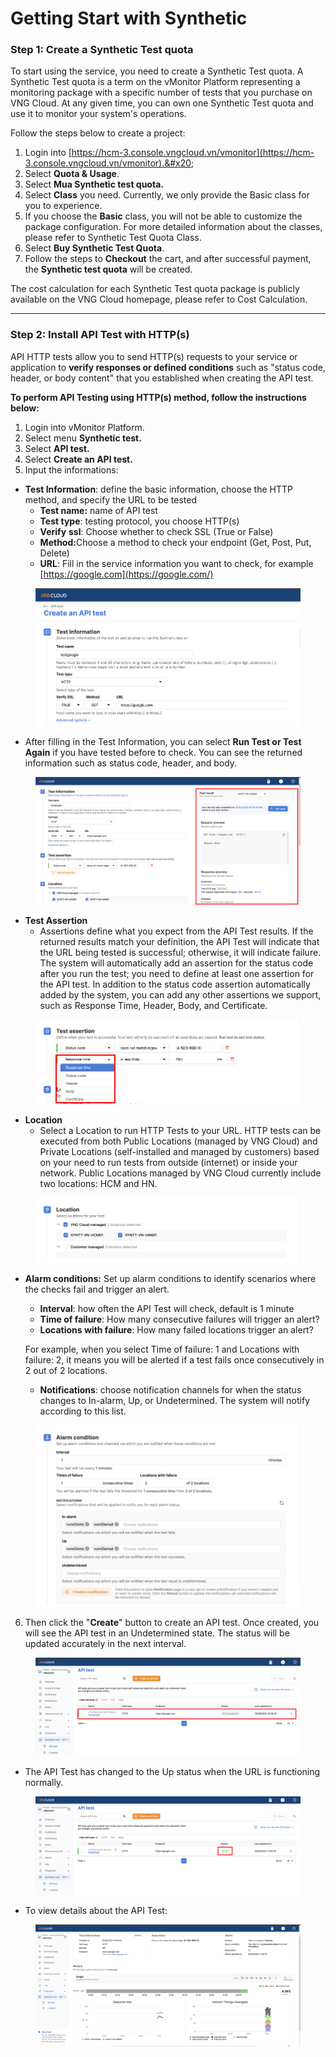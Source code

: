 # Getting Start with Synthetic

### Step 1: Create a Synthetic Test quota <a href="#batdauvoisynthetics-buoc1-khoitaosynthetictestquota" id="batdauvoisynthetics-buoc1-khoitaosynthetictestquota"></a>

To start using the service, you need to create a Synthetic Test quota. A Synthetic Test quota is a term on the vMonitor Platform representing a monitoring package with a specific number of tests that you purchase on VNG Cloud. At any given time, you can own one Synthetic Test quota and use it to monitor your system's operations.

Follow the steps below to create a project:

1. Login into [https://hcm-3.console.vngcloud.vn/vmonitor](https://hcm-3.console.vngcloud.vn/vmonitor).&#x20;
2. Select **Quota & Usage**.
3. Select **Mua Synthetic test quota.**
4. Select **Class** you need. Currently, we only provide the Basic class for you to experience.
5. If you choose the **Basic** class, you will not be able to customize the package configuration. For more detailed information about the classes, please refer to Synthetic Test Quota Class.
6. Select **Buy Synthetic Test Quota**.
7. Follow the steps to **Checkout** the cart, and after successful payment, the **Synthetic test quota** will be created.

The cost calculation for each Synthetic Test quota package is publicly available on the VNG Cloud homepage, please refer to Cost Calculation.

***

### Step 2: Install API Test with HTTP(s) <a href="#batdauvoisynthetics-buoc2-caidatapitestvoihttp-s" id="batdauvoisynthetics-buoc2-caidatapitestvoihttp-s"></a>

API HTTP tests allow you to send HTTP(s) requests to your service or application to **verify responses or defined conditions** such as "status code, header, or body content" that you established when creating the API test.

**To perform API Testing using HTTP(s) method, follow the instructions below:**

1. Login into vMonitor Platform.
2. Select menu **Synthetic test.**
3. Select  **API test.**
4. Select **Create an API test.**
5. Input the informations:

* **Test Information**: define the basic information, choose the HTTP method, and specify the URL to be tested
  * **Test name:** name of API test
  * **Test type**: testing protocol, you choose HTTP(s)
  * **Verify** **ssl**: Choose whether to check SSL (True or False)
  * **Method:**&#x43;hoose a method to check your endpoint (Get, Post, Put, Delete)
  * **URL**: Fill in the service information you want to check, for example [https://google.com](https://google.com/)

<figure><img src="../../.gitbook/assets/image (38) (1) (1) (1) (1).png" alt=""><figcaption></figcaption></figure>

* After filling in the Test Information, you can select **Run Test or Test Again** if you have tested before to check. You can see the returned information such as status code, header, and body.

<figure><img src="../../.gitbook/assets/image (39) (1) (1) (1) (1).png" alt=""><figcaption></figcaption></figure>

* **Test Assertion**
  * Assertions define what you expect from the API Test results. If the returned results match your definition, the API Test will indicate that the URL being tested is successful; otherwise, it will indicate failure. The system will automatically add an assertion for the status code after you run the test; you need to define at least one assertion for the API test. In addition to the status code assertion automatically added by the system, you can add any other assertions we support, such as Response Time, Header, Body, and Certificate.

<figure><img src="../../.gitbook/assets/image (40) (1) (1) (1).png" alt=""><figcaption></figcaption></figure>

* **Location**
  * Select a Location to run HTTP Tests to your URL. HTTP tests can be executed from both Public Locations (managed by VNG Cloud) and Private Locations (self-installed and managed by customers) based on your need to run tests from outside (internet) or inside your network. Public Locations managed by VNG Cloud currently include two locations: HCM and HN.

<figure><img src="../../.gitbook/assets/image (41) (1) (1) (1).png" alt=""><figcaption></figcaption></figure>

*   **Alarm conditions:** Set up alarm conditions to identify scenarios where the checks fail and trigger an alert.

    * **Interval**: how often the API Test will check, default is 1 minute
    * **Time of failure**: How many consecutive failures will trigger an alert?
    * **Locations with failure**: How many failed locations trigger an alert?

    For example, when you select Time of failure: 1 and Locations with failure: 2, it means you will be alerted if a test fails once consecutively in 2 out of 2 locations.

    * **Notifications**: choose notification channels for when the status changes to In-alarm, Up, or Undetermined. The system will notify according to this list.

<figure><img src="../../.gitbook/assets/image (42) (1) (1) (1).png" alt=""><figcaption></figcaption></figure>

6. Then click the "**Create**" button to create an API test. Once created, you will see the API test in an Undetermined state. The status will be updated accurately in the next interval.

<figure><img src="../../.gitbook/assets/image (43) (1) (1) (1).png" alt=""><figcaption></figcaption></figure>

* The API Test has changed to the Up status when the URL is functioning normally.

<figure><img src="../../.gitbook/assets/image (44) (1) (1) (1).png" alt=""><figcaption></figcaption></figure>

* To view details about the API Test:

<figure><img src="../../.gitbook/assets/image (45) (1) (1) (1).png" alt=""><figcaption></figcaption></figure>
